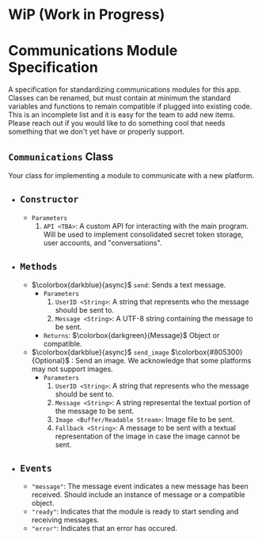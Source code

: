 # WiP (Work in Progress)

# Communications Module Specification

A specification for standardizing communications modules for this app.  Classes can be renamed, but must contain at minimum the standard variables and functions to remain compatible if plugged into existing code.  This is an incomplete list and it is easy for the team to add new items.  Please reach out if you would like to do something cool that needs something that we don't yet have or properly support.

## `Communications` Class

Your class for implementing a module to communicate with a new platform.

- ## `Constructor`
    - `Parameters`
        1. `API <TBA>`: A custom API for interacting with the main program.  Will be used to implement consolidated secret token storage, user accounts, and "conversations".
- ## `Methods`
    - $\colorbox{darkblue}{async}$ `send`: Sends a text message.
        - `Parameters`
            1. `UserID <String>`: A string that represents who the message should be sent to.
            2. `Message <String>`: A UTF-8 string containing the message to be sent.
        - `Returns`: $\colorbox{darkgreen}{Message}$ Object or compatible.
    - $\colorbox{darkblue}{async}$ `send_image` $\colorbox{#805300}{Optional}$ : Send an image.  We acknowledge that some platforms may not support images.
        - `Parameters`
            1. `UserID <String>`:  A string that represents who the message should be sent to.
            2. `Message <String>`: A string represental the textual portion of the message to be sent.
            3. `Image <Buffer/Readable Stream>`: Image file to be sent.
            4. `Fallback <String>`: A message to be sent with a textual representation of the image in case the image cannot be sent.
        
    
- ## `Events`
    - `"message"`: The message event indicates a new message has been received.  Should include an instance of message or a compatible object.
    - `"ready"`: Indicates that the module is ready to start sending and receiving messages.
    - `"error"`: Indicates that an error has occured.